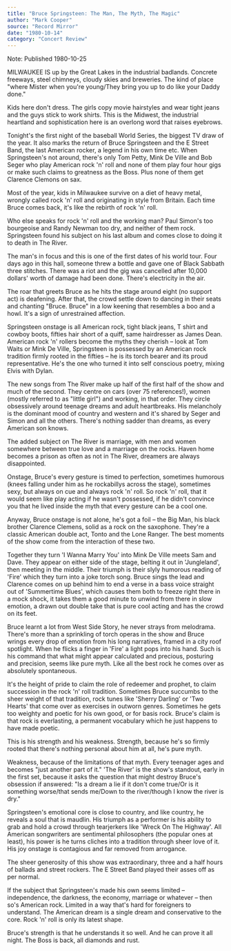 ```yaml
---
title: "Bruce Springsteen: The Man, The Myth, The Magic"
author: "Mark Cooper"
source: "Record Mirror"
date: "1980-10-14"
category: "Concert Review"
---
```


Note: Published 1980-10-25

MILWAUKEE IS up by the Great Lakes in the industrial badlands. Concrete freeways, steel chimneys, cloudy skies and breweries. The kind of place "where Mister when you're young/They bring you up to do like your Daddy done."

Kids here don't dress. The girls copy movie hairstyles and wear tight jeans and the guys stick to work shirts. This is the Midwest, the industrial heartland and sophistication here is an overlong word that raises eyebrows.

Tonight's the first night of the baseball World Series, the biggest TV draw of the year. It also marks the return of Bruce Springsteen and the E Street Band, the last American rocker, a legend in his own time etc. When Springsteen's not around, there's only Tom Petty, Mink De Ville and Bob Seger who play American rock 'n' roll and none of them play four hour gigs or make such claims to greatness as the Boss. Plus none of them get Clarence Clemons on sax.

Most of the year, kids in Milwaukee survive on a diet of heavy metal, wrongly called rock 'n' roll and originating in style from Britain. Each time Bruce comes back, it's like the rebirth of rock 'n' roll.

Who else speaks for rock 'n' roll and the working man? Paul Simon's too bourgeoise and Randy Newman too dry, and neither of them rock. Springsteen found his subject on his last album and comes close to doing it to death in The River.

The man's in focus and this is one of the first dates of his world tour. Four days ago in this hall, someone threw a bottle and gave one of Black Sabbath three stitches. There was a riot and the gig was cancelled after 10,000 dollars' worth of damage had been done. There's electricity in the air.

The roar that greets Bruce as he hits the stage around eight (no support act) is deafening. After that, the crowd settle down to dancing in their seats and chanting "Bruce. Bruce" in a low keening that resembles a boo and a howl. It's a sign of unrestrained affection.

Springsteen onstage is all American rock, tight black jeans, T shirt and cowboy boots, fifties hair short of a quiff, same hairdresser as James Dean. American rock 'n' rollers become the myths they cherish – look at Tom Waits or Mink De Ville, Springsteen is possessed by an American rock tradition firmly rooted in the fifties – he is its torch bearer and its proud representative. He's the one who turned it into self conscious poetry, mixing Elvis with Dylan.

The new songs from The River make up half of the first half of the show and much of the second. They centre on cars (over 75 references!), women (mostly referred to as "little girl") and working, in that order. They circle obsessively around teenage dreams and adult heartbreaks. His melancholy is the dominant mood of country and western and it's shared by Seger and Simon and all the others. There's nothing sadder than dreams, as every American son knows.

The added subject on The River is marriage, with men and women somewhere between true love and a marriage on the rocks. Haven home becomes a prison as often as not in The River, dreamers are always disappointed.

Onstage, Bruce's every gesture is timed to perfection, sometimes humorous (knees falling under him as he rockabillys across the stage), sometimes sexy, but always on cue and always rock 'n' roll. So rock 'n' roll, that it would seem like play acting if he wasn't possessed, if he didn't convince you that he lived inside the myth that every gesture can be a cool one.

Anyway, Bruce onstage is not alone, he's got a foil – the Big Man, his black brother Clarence Clemens, solid as a rock on the saxophone. They're a classic American double act, Tonto and the Lone Ranger. The best moments of the show come from the interaction of these two.

Together they turn 'I Wanna Marry You' into Mink De Ville meets Sam and Dave. They appear on either side of the stage, belting it out in 'Jungleland', then meeting in the middle. Their triumph is their slyly humorous reading of 'Fire' which they turn into a joke torch song. Bruce sings the lead and Clarence comes on up behind him to end a verse in a bass voice straight out of 'Summertime Blues', which causes them both to freeze right there in a mock shock, it takes them a good minute to unwind from there in slow emotion, a drawn out double take that is pure cool acting and has the crowd on its feet.

Bruce learnt a lot from West Side Story, he never strays from melodrama. There's more than a sprinkling of torch operas in the show and Bruce wrings every drop of emotion from his long narratives, framed in a city roof spotlight. When he flicks a finger in 'Fire' a light pops into his hand. Such is his command that what might appear calculated and precious, posturing and precision, seems like pure myth. Like all the best rock he comes over as absolutely spontaneous.

It's the height of pride to claim the role of redeemer and prophet, to claim succession in the rock 'n' roll tradition. Sometimes Bruce succumbs to the sheer weight of that tradition, rock tunes like 'Sherry Darling' or 'Two Hearts' that come over as exercises in outworn genres. Sometimes he gets too weighty and poetic for his own good, or for basis rock. Bruce's claim is that rock is everlasting, a permanent vocabulary which he just happens to have made poetic.

This is his strength and his weakness. Strength, because he's so firmly rooted that there's nothing personal about him at all, he's pure myth.

Weakness, because of the limitations of that myth. Every teenager ages and becomes "just another part of it." 'The River' is the show's standout, early in the first set, because it asks the question that might destroy Bruce's obsession if answered: "Is a dream a lie if it don't come true/Or is it something worse/that sends me/Down to the river/though I know the river is dry."

Springsteen's emotional core is close to country, and like country, he reveals a soul that is maudlin. His triumph as a performer is his ability to grab and hold a crowd through tearjerkers like 'Wreck On The Highway'. All American songwriters are sentimental philosophers (the popular ones at least), his power is he turns cliches into a tradition through sheer love of it. His joy onstage is contagious and far removed from arrogance.

The sheer generosity of this show was extraordinary, three and a half hours of ballads and street rockers. The E Street Band played their asses off as per normal.

If the subject that Springsteen's made his own seems limited – independence, the darkness, the economy, marriage or whatever – then so's American rock. Limited in a way that's hard for foreigners to understand. The American dream is a single dream and conservative to the core. Rock 'n' roll is only its latest shape.

Bruce's strength is that he understands it so well. And he can prove it all night. The Boss is back, all diamonds and rust.
